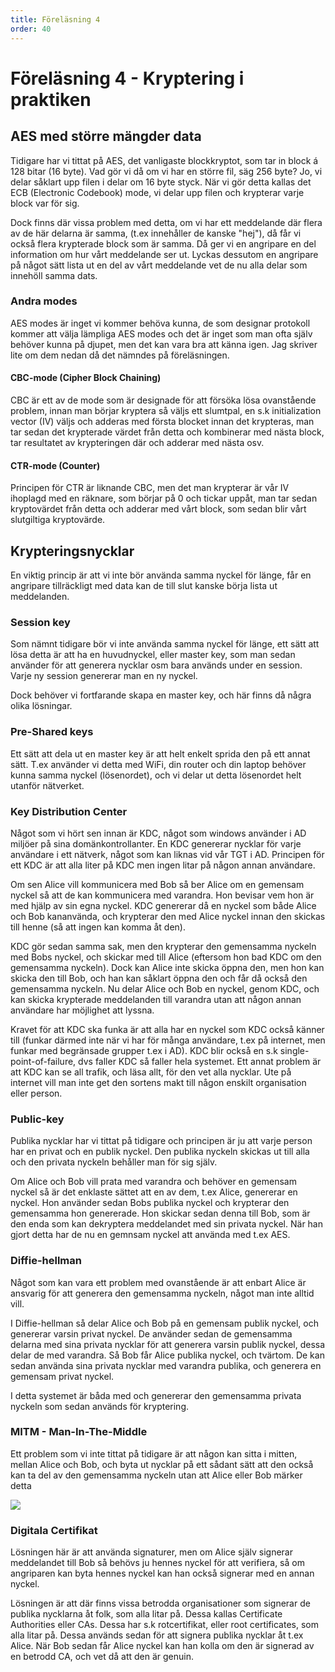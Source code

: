 ```yaml
---
title: Föreläsning 4
order: 40
---
```


# Föreläsning 4 - Kryptering i praktiken

## AES med större mängder data

Tidigare har vi tittat på AES, det vanligaste blockkryptot, som tar in block á 128 bitar (16 byte). Vad gör vi då om vi har en större fil, säg 256 byte? Jo, vi delar såklart upp filen i delar om 16 byte styck. När vi gör detta kallas det ECB (Electronic Codebook) mode, vi delar upp filen och krypterar varje block var för sig.

Dock finns där vissa problem med detta, om vi har ett meddelande där flera av de här delarna är samma, (t.ex innehåller de kanske "hej"), då får vi också flera krypterade block som är samma. Då ger vi en angripare en del information om hur vårt meddelande ser ut. Lyckas dessutom en angripare på något sätt lista ut en del av vårt meddelande vet de nu alla delar som innehöll samma dats.

### Andra modes

AES modes är inget vi kommer behöva kunna, de som designar protokoll kommer att välja lämpliga AES modes och det är inget som man ofta själv behöver kunna på djupet, men det kan vara bra att känna igen. Jag skriver lite om dem nedan då det nämndes på föreläsningen.

#### CBC-mode (Cipher Block Chaining)

CBC är ett av de mode som är designade för att försöka lösa ovanstående problem, innan man börjar kryptera så väljs ett slumtpal, en s.k initialization vector (IV) väljs och adderas med första blocket innan det krypteras, man tar sedan det krypterade värdet från detta och kombinerar med nästa block, tar resultatet av krypteringen där och adderar med nästa osv.

#### CTR-mode (Counter)

Principen för CTR är liknande CBC, men det man krypterar är vår IV ihoplagd med en räknare, som börjar på 0 och tickar uppåt, man tar sedan kryptovärdet från detta och adderar med vårt block, som sedan blir vårt slutgiltiga kryptovärde.

## Krypteringsnycklar

En viktig princip är att vi inte bör använda samma nyckel för länge, får en angripare tillräckligt med data kan de till slut kanske börja lista ut meddelanden.

### Session key

Som nämnt tidigare bör vi inte använda samma nyckel för länge, ett sätt att lösa detta är att ha en huvudnyckel, eller master key, som man sedan använder för att generera nycklar osm bara används under en session. Varje ny session genererar man en ny nyckel.

Dock behöver vi fortfarande skapa en master key, och här finns då några olika lösningar.

### Pre-Shared keys

Ett sätt att dela ut en master key är att helt enkelt sprida den på ett annat sätt. T.ex använder vi detta med WiFi, din router och din laptop behöver kunna samma nyckel (lösenordet), och vi delar ut detta lösenordet helt utanför nätverket.

### Key Distribution Center

Något som vi hört sen innan är KDC, något som windows använder i AD miljöer på sina domänkontrollanter. En KDC genererar nycklar för varje användare i ett nätverk, något som kan liknas vid vår TGT i AD. Principen för ett KDC är att alla liter på KDC men ingen litar på någon annan användare.

Om sen Alice vill kommunicera med Bob så ber Alice om en gemensam nyckel så att de kan kommunicera med varandra. Hon bevisar vem hon är med hjälp av sin egna nyckel. KDC genererar då en nyckel som både Alice och Bob kananvända, och krypterar den med Alice nyckel innan den skickas till henne (så att ingen kan komma åt den).

KDC gör sedan samma sak, men den krypterar den gemensamma nyckeln med Bobs nyckel, och skickar med till Alice (eftersom hon bad KDC om den gemensamma nyckeln). Dock kan Alice inte skicka öppna den, men hon kan skicka den till Bob, och han kan såklart öppna den och får då också den gemensamma nyckeln. Nu delar Alice och Bob en nyckel, genom KDC, och kan skicka krypterade meddelanden till varandra utan att någon annan användare har möjlighet att lyssna.

Kravet för att KDC ska funka är att alla har en nyckel som KDC också känner till (funkar därmed inte när vi har för många användare, t.ex på internet, men funkar med begränsade grupper t.ex i AD). KDC blir också en s.k single-point-of-failure, dvs faller KDC så faller hela systemet. Ett annat problem är att KDC kan se all trafik, och läsa allt, för den vet alla nycklar. Ute på internet vill man inte get den sortens makt till någon enskilt organisation eller person.

### Public-key

Publika nycklar har vi tittat på tidigare och principen är ju att varje person har en privat och en publik nyckel. Den publika nyckeln skickas ut till alla och den privata nyckeln behåller man för sig själv.

Om Alice och Bob vill prata med varandra och behöver en gemensam nyckel så är det enklaste sättet att en av dem, t.ex Alice, genererar en nyckel. Hon använder sedan Bobs publika nyckel och krypterar den gemensamma hon genererade. Hon skickar sedan denna till Bob, som är den enda som kan dekryptera meddelandet med sin privata nyckel. När han gjort detta har de nu en gemnsam nyckel att använda med t.ex AES.

### Diffie-hellman

Något som kan vara ett problem med ovanstående är att enbart Alice är ansvarig för att generera den gemensamma nyckeln, något man inte alltid vill.

I Diffie-hellman så delar Alice och Bob på en gemensam publik nyckel, och genererar varsin privat nyckel. De använder sedan de gemensamma delarna med sina privata nycklar för att generera varsin publik nyckel, dessa delar de med varandra. Så Bob får Alice publika nyckel, och tvärtom. De kan sedan använda sina privata nycklar med varandra publika, och generera en gemensam privat nyckel.

I detta systemet är båda med och genererar den gemensamma privata nyckeln som sedan används för kryptering.

### MITM - Man-In-The-Middle

Ett problem som vi inte tittat på tidigare är att någon kan sitta i mitten, mellan Alice och Bob, och byta ut nycklar på ett sådant sätt att den också kan ta del av den gemensamma nyckeln utan att Alice eller Bob märker detta

![](/itd25c/f4/fig1.png)

### Digitala Certifikat

Lösningen här är att använda signaturer, men om Alice själv signerar meddelandet till Bob så behövs ju hennes nyckel för att verifiera, så om angriparen kan byta hennes nyckel kan han också signerar med en annan nyckel.

Lösningen är att där finns vissa betrodda organisationer som signerar de publika nycklarna åt folk, som alla litar på. Dessa kallas Certificate Authorities eller CAs. Dessa har s.k rotcertifikat, eller root certificates, som alla litar på. Dessa används sedan för att signera publika nycklar åt t.ex Alice. När Bob sedan får Alice nyckel kan han kolla om den är signerad av en betrodd CA, och vet då att den är genuin.
